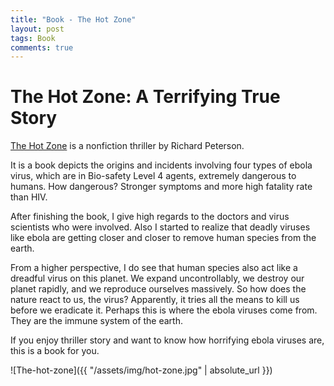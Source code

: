 ```yaml
---
title: "Book - The Hot Zone"
layout: post
tags: Book
comments: true
---
```


# The Hot Zone: A Terrifying True Story

[The Hot Zone](https://www.amazon.com/Hot-Zone-Terrifying-Story-Origins/dp/0385479565) is a nonfiction thriller by Richard Peterson.

It is a book depicts the origins and incidents involving four types of ebola virus, which are in Bio-safety Level 4 agents, extremely dangerous to humans. How dangerous? Stronger symptoms and more high fatality rate than HIV.

After finishing the book, I give high regards to the doctors and virus scientists who were involved. Also I started to realize that deadly viruses like ebola are getting closer and closer to remove human species from the earth.

From a higher perspective, I do see that human species also act like a dreadful virus on this planet. We expand uncontrollably, we destroy our planet rapidly, and we reproduce ourselves massively. So how does the nature react to us, the virus? Apparently, it tries all the means to kill us before we eradicate it. Perhaps this is where the ebola viruses come from. They are the immune system of the earth.

If you enjoy thriller story and want to know how horrifying ebola viruses are, this is a book for you.

![The-hot-zone]({{ "/assets/img/hot-zone.jpg" | absolute_url }})

